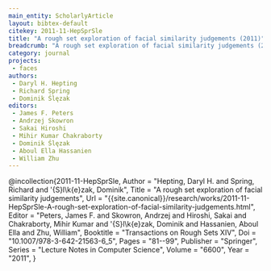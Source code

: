 ```yaml
---
main_entity: ScholarlyArticle
layout: bibtex-default
citekey: 2011-11-HepSprSle
title: "A rough set exploration of facial similarity judgements (2011)"
breadcrumb: "A rough set exploration of facial similarity judgements (2011)"
category: journal
projects:
 - faces
authors:
 - Daryl H. Hepting
 - Richard Spring
 - Dominik Ślęzak
editors:
 - James F. Peters
 - Andrzej Skowron
 - Sakai Hiroshi
 - Mihir Kumar Chakraborty
 - Dominik Ślęzak
 - Aboul Ella Hassanien
 - William Zhu
---
```

@incollection{2011-11-HepSprSle,
	Author =  "Hepting, Daryl H. and Spring, Richard and \'{S}l\k{e}zak, Dominik",
	Title =  "A rough set exploration of facial similarity judgements",
	Url = \"{{site.canonical}}/research/works/2011-11-HepSprSle-A-rough-set-exploration-of-facial-similarity-judgements.html\",
	Editor =  "Peters, James F. and Skowron, Andrzej and Hiroshi, Sakai and Chakraborty, Mihir Kumar and \'{S}l\k{e}zak, Dominik and Hassanien, Aboul Ella and Zhu, William",
	Booktitle =  "Transactions on Rough Sets XIV",
	Doi =  "10.1007/978-3-642-21563-6\_5",
	Pages =  "81--99",
	Publisher =  "Springer",
	Series =  "Lecture Notes in Computer Science",
	Volume =  "6600",
	Year =  "2011",
}
